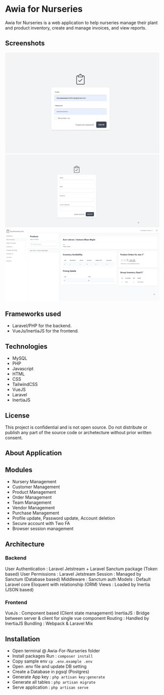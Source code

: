 # Awia for Nurseries

Awia for Nurseries is a web application to help nurseries manage their plant and product inventory, create and manage invoices, and view reports.

## Screenshots

![Login Screen](./.screenshots/login.png)
![registration page](./.screenshots/registration.png)
![view inventory](./.screenshots/view-inventory.png)

## Frameworks used

- Laravel/PHP for the backend.
- VueJs/InertiaJS for the frontend.

## Technologies

- MySQL
- PHP
- Javascript
- HTML
- CSS
- TailwindCSS
- VueJS
- Laravel
- InertiaJS

## License

This project is confidential and is not open source. Do not distribute or publish any part of the source code or archetecture without prior written consent.

## About Application

## Modules

- Nursery Management
- Customer Management
- Product Management
- Order Management
- Team Management
- Vendor Management
- Purchase Management
- Profile update, Password update, Account deletion
- Secure account with Two FA
- Browser session management

## Architecture

### Backend

User Authentication : Laravel Jetstream + Laravel Sanctum package (Token based)
User Permissions : Laravel Jetstream
Session : Managed by Sanctum (Database based)
Middleware : Sanctum auth
Models : Default Laravel core Eloquent with relationship (ORM)
Views : Loaded by Inertia (JSON based)

### Frontend

VueJs : Component based (Client state management)
InertiaJS : Bridge between server & client for single vue component
Routing : Handled by InertiaJS
Bundling : Webpack & Laravel Mix

## Installation

- Open terminal @ Awia-For-Nurseries folder
- Install packages Run : `composer install`
- Copy sample env `cp .env.example .env`
- Open .env file and update DB setting
- Create a Database in pgsql (Postgres)
- Generate App key : `php artisan key:generate`
- Generate all tables : `php artisan migrate`
- Serve application : `php artisan serve`
